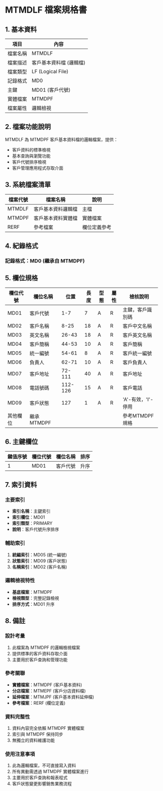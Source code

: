 # MTMDLF 檔案規格書

## 1. 基本資料

| 項目 | 內容 |
|------|------|
| 檔案名稱 | MTMDLF |
| 檔案描述 | 客戶基本資料檔 (邏輯檔) |
| 檔案類型 | LF (Logical File) |
| 記錄格式 | MD0 |
| 主鍵 | MD01 (客戶代號) |
| 實體檔案 | MTMDPF |
| 檔案屬性 | 邏輯檢視 |

## 2. 檔案功能說明

MTMDLF 為 MTMDPF 客戶基本資料檔的邏輯檔案，提供：
- 客戶資料的標準檢視
- 基本查詢與瀏覽功能
- 客戶代號排序檢視
- 客戶管理應用程式存取介面

## 3. 系統檔案清單

| 檔案代號 | 檔案名稱 | 說明 |
|----------|----------|------|
| MTMDLF | 客戶基本資料邏輯檔 | 主檔 |
| MTMDPF | 客戶基本資料實體檔 | 實體檔案 |
| RERF | 參考檔案 | 欄位定義參考 |

## 4. 紀錄格式

### 記錄格式：MD0 (繼承自 MTMDPF)

## 5. 欄位規格

| 欄位代號 | 欄位名稱 | 位置 | 長度 | 型態 | 屬性 | 檢核說明 |
|----------|----------|------|------|------|------|----------|
| MD01 | 客戶代號 | 1-7 | 7 | A | R | 主鍵，客戶識別碼 |
| MD02 | 客戶名稱 | 8-25 | 18 | A | R | 客戶中文名稱 |
| MD03 | 英文名稱 | 26-43 | 18 | A | R | 客戶英文名稱 |
| MD04 | 客戶簡稱 | 44-53 | 10 | A | R | 客戶簡稱 |
| MD05 | 統一編號 | 54-61 | 8 | A | R | 客戶統一編號 |
| MD06 | 負責人 | 62-71 | 10 | A | R | 客戶負責人 |
| MD07 | 客戶地址 | 72-111 | 40 | A | R | 客戶地址 |
| MD08 | 電話號碼 | 112-126 | 15 | A | R | 客戶電話 |
| MD09 | 客戶狀態 | 127 | 1 | A | R | 'A'-有效，'I'-停用 |
| 其他欄位 | 繼承MTMDPF | | | | | 參考MTMDPF規格 |

## 6. 主鍵欄位

| 鍵值序號 | 欄位代號 | 欄位名稱 | 排序 |
|----------|----------|----------|------|
| 1 | MD01 | 客戶代號 | 升序 |

## 7. 索引資料

### 主要索引
- **索引名稱**：主鍵索引
- **索引欄位**：MD01
- **索引類型**：PRIMARY
- **說明**：客戶代號升序排序

### 輔助索引
1. **統編索引**：MD05 (統一編號)
2. **狀態索引**：MD09 (客戶狀態)
3. **名稱索引**：MD02 (客戶名稱)

### 邏輯檢視特性
- **基底檔案**：MTMDPF
- **檢視類型**：完整記錄檢視
- **排序方式**：MD01 升序

## 8. 備註

### 設計考量
1. 此檔案為 MTMDPF 的邏輯檢視檔案
2. 提供標準的客戶資料存取介面
3. 主要用於客戶查詢和管理功能

### 參考關聯
- **實體檔案**：MTMDPF (客戶基本資料)
- **分店檔案**：MTMEPF (客戶分店資料檔)
- **延伸檔案**：MTMJPF (客戶基本資料延伸檔)
- **參考檔案**：RERF (欄位定義)

### 資料完整性
1. 資料內容完全依賴 MTMDPF 實體檔案
2. 索引與 MTMDPF 保持同步
3. 無獨立的資料維護功能

### 使用注意事項
1. 此為邏輯檔案，不可直接寫入資料
2. 所有異動需透過 MTMDPF 實體檔案進行
3. 主要用於客戶查詢和報表程式
4. 客戶狀態變更影響銷售業務流程 